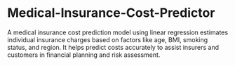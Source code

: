 # Medical-Insurance-Cost-Predictor
A medical insurance cost prediction model using linear regression estimates individual insurance charges based on factors like age, BMI, smoking status, and region. It helps predict costs accurately to assist insurers and customers in financial planning and risk assessment.
